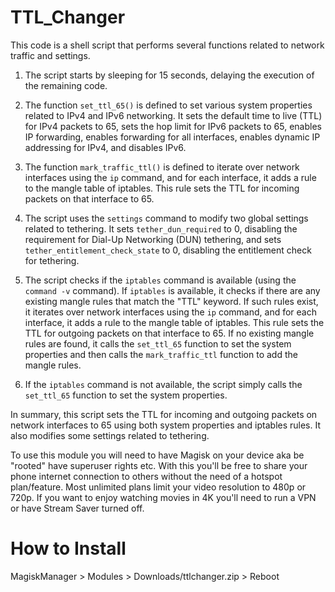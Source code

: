 # TTL_Changer

This code is a shell script that performs several functions related to network traffic and settings. 

1. The script starts by sleeping for 15 seconds, delaying the execution of the remaining code.

2. The function `set_ttl_65()` is defined to set various system properties related to IPv4 and IPv6 networking. It sets the default time to live (TTL) for IPv4 packets to 65, sets the hop limit for IPv6 packets to 65, enables IP forwarding, enables forwarding for all interfaces, enables dynamic IP addressing for IPv4, and disables IPv6.

3. The function `mark_traffic_ttl()` is defined to iterate over network interfaces using the `ip` command, and for each interface, it adds a rule to the mangle table of iptables. This rule sets the TTL for incoming packets on that interface to 65.

4. The script uses the `settings` command to modify two global settings related to tethering. It sets `tether_dun_required` to 0, disabling the requirement for Dial-Up Networking (DUN) tethering, and sets `tether_entitlement_check_state` to 0, disabling the entitlement check for tethering.

5. The script checks if the `iptables` command is available (using the `command -v` command). If `iptables` is available, it checks if there are any existing mangle rules that match the "TTL" keyword. If such rules exist, it iterates over network interfaces using the `ip` command, and for each interface, it adds a rule to the mangle table of iptables. This rule sets the TTL for outgoing packets on that interface to 65. If no existing mangle rules are found, it calls the `set_ttl_65` function to set the system properties and then calls the `mark_traffic_ttl` function to add the mangle rules.

6. If the `iptables` command is not available, the script simply calls the `set_ttl_65` function to set the system properties.

In summary, this script sets the TTL for incoming and outgoing packets on network interfaces to 65 using both system properties and iptables rules. It also modifies some settings related to tethering.




To use this module you will need to have Magisk on your device aka be "rooted" have superuser rights etc.
With this you'll be free to share your phone internet connection to others without the need of a hotspot plan/feature.
Most unlimited plans limit your video resolution to 480p or 720p.
If you want to enjoy watching movies in 4K you'll need to run a VPN or have Stream Saver turned off.

# How to Install
MagiskManager > Modules > Downloads/ttlchanger.zip > Reboot

